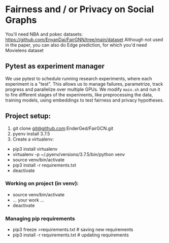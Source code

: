 # Fairness and / or Privacy on Social Graphs

You'll need NBA and pokec datasets: https://github.com/EnyanDai/FairGNN/tree/main/dataset
Although not used in the paper, you can also do Edge prediction, for which you'd need Movielens dataset

## Pytest as experiment manager
We use pytest to schedule running research experiments, where each experiment is a "test".
This allows us to manage failures, parametrize, track progress and parallelize over multiple GPUs.
We modify `main.sh` and run it to fire different stages of the experiments, like preprocessing the data, training models,
using embeddings to test fairness and privacy hypotheses.

## Project setup:
1. git clone git@github.com:EnderGed/FairGCN.git
1. pyenv install 3.7.5
1. Create a virtualenv:
* pip3 install virtualenv
* virtualenv -p ~/.pyenv/versions/3.7.5/bin/python venv
* source venv/bin/activate
* pip3 install -r requirements.txt
* deactivate

### Working on project (in venv):
* source venv/bin/activate
* ... your work ...
* deactivate

### Managing pip requirements
* pip3 freeze >requirements.txt # saving new requirements
* pip3 install -r requirements.txt # updating requirements
